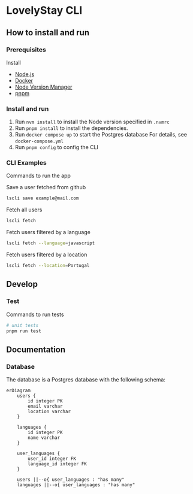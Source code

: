 # LovelyStay CLI

## How to install and run

### Prerequisites

Install

- [Node.js](https://nodejs.org)
- [Docker](https://www.docker.com/)
- [Node Version Manager](https://github.com/nvm-sh/nvm)
- [pnpm](https://pnpm.io/)

### Install and run

1. Run `nvm install` to install the Node version specified in `.nvmrc`
2. Run `pnpm install` to install the dependencies.
3. Run `docker compose up` to start the Postgres database
   For details, see `docker-compose.yml`
4. Run `pnpm config` to config the CLI

### CLI Examples

Commands to run the app

Save a user  fetched from github

```bash
lscli save example@mail.com
```

Fetch all users

```bash
lscli fetch
```

Fetch users filtered by a language

```bash
lscli fetch --language=javascript
```

Fetch users filtered by a location

```bash
lscli fetch --location=Portugal
```

## Develop

### Test

Commands to run tests

```bash
# unit tests
pnpm run test
```

## Documentation

### Database

The database is a Postgres database with the following schema:

```mermaid
erDiagram
    users {
        id integer PK
        email varchar
        location varchar
    }

    languages {
        id integer PK
        name varchar
    }

    user_languages {
        user_id integer FK
        language_id integer FK
    }

    users ||--o{ user_languages : "has many"
    languages ||--o{ user_languages : "has many"
```
